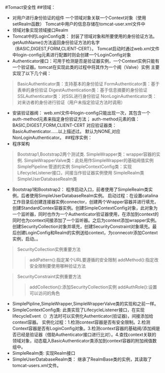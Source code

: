 #Tomact安全性
##领域：
- 对用户进行身份验证的组件
一个领域对象关联一个Context对象（使用setRealm函数）
Tomcat中用户的信息存储在tomcat-user.xml文件中
- 领域对象实现领域接口Realm
- Tomcat中的LoginConfig类：
封装了领域对象和所要使用的身份验证方法。
getAuthName()方法返回身份验证方法的名字（BASIC,DIGEST,FORM,CLIENT-CERT）。
Tomcat启动时通过web.xml文件中login-config元素进行配置时则会创建一个LoginConfig对象
- Authenticator接口：可用于检测是否是验证器实例，一个Context实例只能有一个验证器。tomcat在实现此类的过程中将其作为一个阀（Valve）实例
主要实现了以下几个阀：
>BasicAuthenticator类：支持基本的身份验证
>FormAuthenticator类：基于表单的身份验证
>DigestAuthentication类：基于信息摘要的身份验证
>SSLAuthenticator类：对SSL进行身份验证
>NonLoginAuthenticator类：对来访者的身份进行验证（用户未指定验证方法时调用）
- 安装验证器阀：
web.xml文件中login-config只能出现一次，其包含一个auth-method元素来指定身份验证方法；
auth-method元素的值：BASIC,DIGEST,FORM,CLIENT-CERT
对应验证器类：BasicAuthenticator......以上描述过。
默认为NONE,对应NonLoginAuthenticator。
##程序实例：
- 程序架构
>Bootstrap1,Bootstrap2两个测试类.
>SimpleWrapper类：wrapper容器的实例.
>SimpleWrapperValve类：此处用作SimpleWrapper的基础阀值实例
>SimplePipeline:管道的实例
>SimpleContextConfig类：实现LifecycleListener接口，间接当作验证器实例使用
>SimpleRealm类
>SimpleUserDatabaseRealm类
- Bootstrap1和Bootstrap2：
程序启动入口，前者使用了SimpleRealm类实例，后者使用SimpleUserDatabaseRealm实例。
启动过程：在设置catalina工作目录后创建连接器实例connector，创建两个Wrapper容器并进行填充，创建StandardContex容器实例。创建SimpleContextConfig对象，此对象为一个监听器，同时也作为一个Authenticator验证器使用，在添加到context的同时也为context间接添加了一个监听器。之后为context添加wrapper实例。创建SecurityCollection对象并填充，创建SecurityConstraint对象填充。最后创建LoginConfig和Realm的实例送给context，为connecotr添加Context实例，启动。。
>SecurityCollection实例重要方法
>>addPattern():指定某个URL要遵循的安全限制
>>addMethod():指定改安全限制要使用哪种验证方法

>SecurityConstraint实例重要方法
>>addCollection():添加SecurityCollection实例
>>addAuthRole():设置可以访问的角色
- SimplePipline,SimpleWrapper,SimpleWrapperValve类的实现和之前一样。
- SimpleContextConfig类:
此类实现了LifecycleListener接口，在实现lifecycleEvent（）方法时可以实例化Authenticator(验证器)，间接添加给context容器。
实例化过程：1.检测context容器是否有安全限制。2.检测Context容器是否有LoginConfig对象。3.检测context容器的基础阀/添加阀是否已经是验证器（借助Authenticator接口进行比对）。4.查找context关联的领域对象，动态载入BasicAuthenticator类添加到context容器的附加阀值数组中。
- SimpleRealm类:
实现Realm接口
- SimpleUserDatabaseRealm类：
继承了RealmBase类的实例，其读取了tomcat-users.xml文件。
